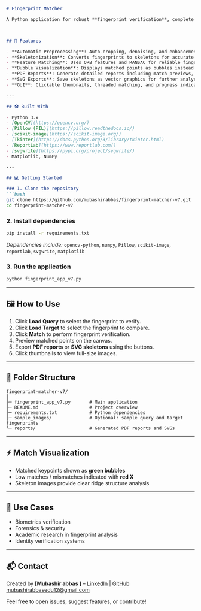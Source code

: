 

````markdown
# Fingerprint Matcher 

A Python application for robust **fingerprint verification**, complete with visual reports, skeleton SVG exports, and an intuitive GUI.



## 🚀 Features

- **Automatic Preprocessing**: Auto-cropping, denoising, and enhancement of fingerprint images.  
- **Skeletonization**: Converts fingerprints to skeletons for accurate feature extraction.  
- **Feature Matching**: Uses ORB features and RANSAC for reliable fingerprint comparison.  
- **Bubble Visualization**: Displays matched points as bubbles instead of cluttered lines; mismatches are clearly marked.  
- **PDF Reports**: Generate detailed reports including match previews, thumbnails, skeletons, and statistics.  
- **SVG Exports**: Save skeletons as vector graphics for further analysis.  
- **GUI**: Clickable thumbnails, threaded matching, and progress indicators for smooth interaction.

---

## 🛠️ Built With

- Python 3.x  
- [OpenCV](https://opencv.org/)  
- [Pillow (PIL)](https://pillow.readthedocs.io/)  
- [scikit-image](https://scikit-image.org/)  
- [Tkinter](https://docs.python.org/3/library/tkinter.html)  
- [ReportLab](https://www.reportlab.com/)  
- [svgwrite](https://pypi.org/project/svgwrite/)  
- Matplotlib, NumPy  

---

## 💻 Getting Started

### 1. Clone the repository
```bash
git clone https://github.com/mubashirabbas/fingerprint-matcher-v7.git
cd fingerprint-matcher-v7
````

### 2. Install dependencies

```bash
pip install -r requirements.txt
```

*Dependencies include:* `opencv-python`, `numpy`, `Pillow`, `scikit-image`, `reportlab`, `svgwrite`, `matplotlib`

### 3. Run the application

```bash
python fingerprint_app_v7.py
```

---

## 🖼️ How to Use

1. Click **Load Query** to select the fingerprint to verify.
2. Click **Load Target** to select the fingerprint to compare.
3. Click **Match** to perform fingerprint verification.
4. Preview matched points on the canvas.
5. Export **PDF reports** or **SVG skeletons** using the buttons.
6. Click thumbnails to view full-size images.

---

## 📂 Folder Structure

```
fingerprint-matcher-v7/
│
├─ fingerprint_app_v7.py       # Main application
├─ README.md                   # Project overview
├─ requirements.txt            # Python dependencies
├─ sample_images/              # Optional: sample query and target fingerprints
└─ reports/                    # Generated PDF reports and SVGs
```

---

## ⚡ Match Visualization

* Matched keypoints shown as **green bubbles**
* Low matches / mismatches indicated with **red X**
* Skeleton images provide clear ridge structure analysis

---

## 🎯 Use Cases

* Biometrics verification
* Forensics & security
* Academic research in fingerprint analysis
* Identity verification systems

---



## 📬 Contact

Created by **\[Mubashir abbas ]** – [LinkedIn](https://www.linkedin.com/in/mubashirabbas/) | [GitHub](https://github.com/mubashirabbass)
mubashirabbasedu12@gmail.com

Feel free to open issues, suggest features, or contribute!

```

 
